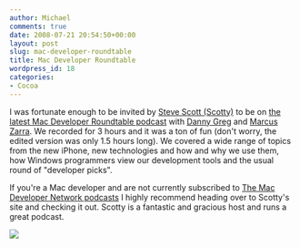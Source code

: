 ```yaml
---
author: Michael
comments: true
date: 2008-07-21 20:54:50+00:00
layout: post
slug: mac-developer-roundtable
title: Mac Developer Roundtable
wordpress_id: 18
categories:
- Cocoa
---
```


I was fortunate enough to be invited by [Steve Scott (Scotty)](http://www.mac-developer-network.com/) to be on [the latest Mac Developer Roundtable podcast](http://www.mac-developer-network.com/podcasts/macdeveloperroundtable/episode10/index.html) with [Danny Greg](http://dannygreg.com/) and [Marcus Zarra](http://www.cimgf.com/).  We recorded for 3 hours and it was a ton of fun (don't worry, the edited version was only 1.5 hours long).  We covered a wide range of topics from the new iPhone, new technologies and how and why we use them, how Windows programmers view our development tools and the usual round of "developer picks".




If you're a Mac developer and are not currently subscribed to [The Mac Developer Network podcasts](http://www.mac-developer-network.com/podcasts/) I highly recommend heading over to Scotty's site and checking it out.  Scotty is a fantastic and gracious host and runs a great podcast.  

[![](http://fruitstandsoftware.com/blog/wp-content/uploads/2008/07/blocks_image_0_1-150x150.png)](http://www.mac-developer-network.com/podcasts/macdeveloperroundtable/index.html)
